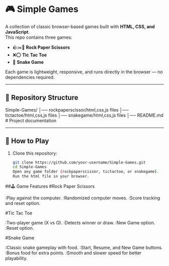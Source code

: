 # 🎮 Simple Games

A collection of classic browser-based games built with **HTML, CSS, and JavaScript**.  
This repo contains three games:  

- 🪨✂️📄 **Rock Paper Scissors**  
- ❌⭕ **Tic Tac Toe**  
- 🐍 **Snake Game**  

Each game is lightweight, responsive, and runs directly in the browser — no dependencies required.

---

## 📂 Repository Structure
Simple-Games/
│── rockpaperscissor/html,css,js files
│── tictactoe/html,css,js files
│── snakegame/html,css,js files
│── README.md # Project documentation

---

## 🚀 How to Play
1. Clone this repository:
   ```bash
   git clone https://github.com/your-username/Simple-Games.git
   cd Simple-Games
   Open any game folder (rockpaperscissor, tictactoe, or snakegame).
   Run the html file in your browser.


##🕹 Game Features
#Rock Paper Scissors


:Play against the computer.
:Randomized computer moves.
:Score tracking and reset option.

#Tic Tac Toe

:Two-player game (X vs O).
:Detects winner or draw.
:New Game option.
:Reset option.

#Snake Game

:Classic snake gameplay with food.
:Start, Resume, and New Game buttons.
:Bonus food for extra points.
:Smooth and slower speed for better playability.
